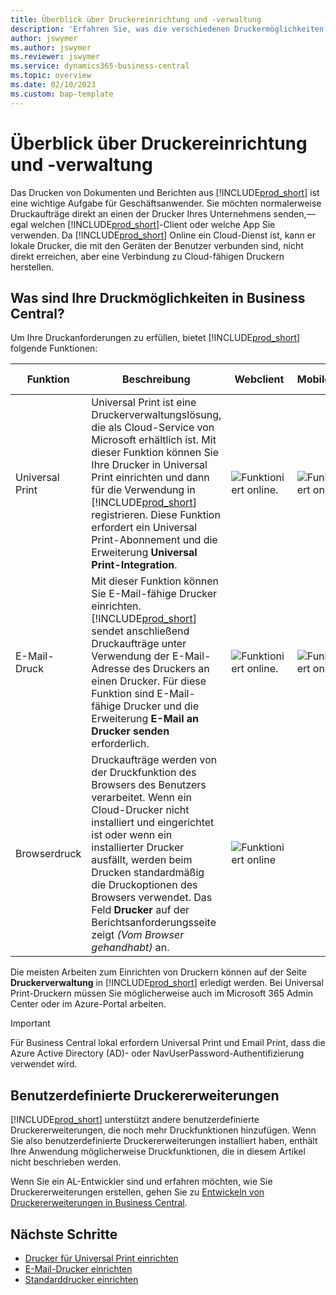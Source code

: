 ```yaml
---
title: Überblick über Druckereinrichtung und -verwaltung
description: 'Erfahren Sie, was die verschiedenen Druckermöglichkeiten in Business Central sind'
author: jswymer
ms.author: jswymer
ms.reviewer: jswymer
ms.service: dynamics365-business-central
ms.topic: overview
ms.date: 02/10/2023
ms.custom: bap-template
---
```


# <a name="printer-setup-and-management-overview"></a><a name="printer-setup-and-management-overview"></a>Überblick über Druckereinrichtung und -verwaltung

Das Drucken von Dokumenten und Berichten aus [!INCLUDE[prod_short](includes/prod_short.md)] ist eine wichtige Aufgabe für Geschäftsanwender. Sie möchten normalerweise Druckaufträge direkt an einen der Drucker Ihres Unternehmens senden,&mdash;egal welchen [!INCLUDE[prod_short](includes/prod_short.md)]-Client oder welche App Sie verwenden. Da [!INCLUDE[prod_short](includes/prod_short.md)] Online ein Cloud-Dienst ist, kann er lokale Drucker, die mit den Geräten der Benutzer verbunden sind, nicht direkt erreichen, aber eine Verbindung zu Cloud-fähigen Druckern herstellen.

## <a name="what-are-your-printer-possibilities-in-business-central"></a><a name="what-are-your-printer-possibilities-in-business-central"></a>Was sind Ihre Druckmöglichkeiten in Business Central?

Um Ihre Druckanforderungen zu erfüllen, bietet [!INCLUDE[prod_short](includes/prod_short.md)] folgende Funktionen:

|Funktion|Beschreibung|Webclient| Mobile App|App für Teams|
|-------|-----------|----------|-----------|--------------|
|Universal Print|Universal Print ist eine Druckerverwaltungslösung, die als Cloud-Service von Microsoft erhältlich ist. Mit dieser Funktion können Sie Ihre Drucker in Universal Print einrichten und dann für die Verwendung in [!INCLUDE[prod_short](includes/prod_short.md)] registrieren. Diese Funktion erfordert ein Universal Print-Abonnement und die Erweiterung **Universal Print-Integration**.|![Funktioniert online.](media/check.png)|![Funktioniert online.](media/check.png)|![Funktioniert online](media/check.png)|
|E-Mail-Druck|Mit dieser Funktion können Sie E-Mail-fähige Drucker einrichten. [!INCLUDE[prod_short](includes/prod_short.md)] sendet anschließend Druckaufträge unter Verwendung der E-Mail-Adresse des Druckers an einen Drucker. Für diese Funktion sind E-Mail-fähige Drucker und die Erweiterung **E-Mail an Drucker senden** erforderlich.|![Funktioniert online.](media/check.png)|![Funktioniert online](media/check.png)|![Funktioniert online](media/check.png)|
|Browserdruck|Druckaufträge werden von der Druckfunktion des Browsers des Benutzers verarbeitet. Wenn ein Cloud-Drucker nicht installiert und eingerichtet ist oder wenn ein installierter Drucker ausfällt, werden beim Drucken standardmäßig die Druckoptionen des Browsers verwendet. Das Feld **Drucker** auf der Berichtsanforderungsseite zeigt *(Vom Browser gehandhabt)* an.|![Funktioniert online](media/check.png)|||

Die meisten Arbeiten zum Einrichten von Druckern können auf der Seite **Druckerverwaltung** in [!INCLUDE[prod_short](includes/prod_short.md)] erledigt werden. Bei Universal Print-Druckern müssen Sie möglicherweise auch im Microsoft 365 Admin Center oder im Azure-Portal arbeiten.

> [!IMPORTANT]
> Für Business Central lokal erfordern Universal Print und Email Print, dass die Azure Active Directory (AD)- oder NavUserPassword-Authentifizierung verwendet wird.

## <a name="custom-printer-extensions"></a><a name="custom-printer-extensions"></a>Benutzerdefinierte Druckererweiterungen

[!INCLUDE[prod_short](includes/prod_short.md)] unterstützt andere benutzerdefinierte Druckererweiterungen, die noch mehr Druckfunktionen hinzufügen. Wenn Sie also benutzerdefinierte Druckererweiterungen installiert haben, enthält Ihre Anwendung möglicherweise Druckfunktionen, die in diesem Artikel nicht beschrieben werden.

Wenn Sie ein AL-Entwickler sind und erfahren möchten, wie Sie Druckererweiterungen erstellen, gehen Sie zu [Entwickeln von Druckererweiterungen in Business Central](/dynamics365/business-central/dev-itpro/developer/devenv-reports-printing).

## <a name="next-steps"></a><a name="next-steps"></a>Nächste Schritte

- [Drucker für Universal Print einrichten](admin-printer-setup-universal-print.md)  
- [E-Mail-Drucker einrichten](admin-printer-setup-email.md)  
- [Standarddrucker einrichten](ui-specify-printer-selection-reports.md)
